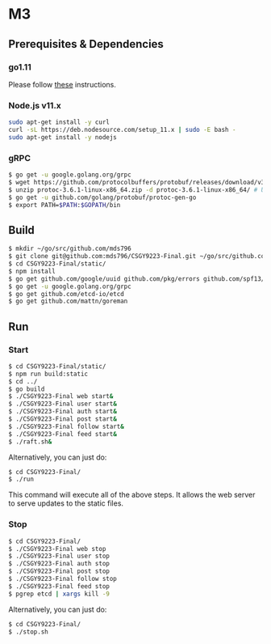 # M3

## Prerequisites & Dependencies

### go1.11
Please follow [these](https://medium.com/@RidhamTarpara/install-go-1-11-on-ubuntu-18-04-16-04-lts-8c098c503c5f) instructions.

### Node.js v11.x
```bash
sudo apt-get install -y curl
curl -sL https://deb.nodesource.com/setup_11.x | sudo -E bash -
sudo apt-get install -y nodejs
```

### gRPC
```bash
$ go get -u google.golang.org/grpc
$ wget https://github.com/protocolbuffers/protobuf/releases/download/v3.6.1/protoc-3.6.1-linux-x86_64.zip
$ unzip protoc-3.6.1-linux-x86_64.zip -d protoc-3.6.1-linux-x86_64/ # Update the environment variable PATH to include the path to the protoc binary file.
$ go get -u github.com/golang/protobuf/protoc-gen-go
$ export PATH=$PATH:$GOPATH/bin
```

## Build
```bash
$ mkdir ~/go/src/github.com/mds796
$ git clone git@github.com:mds796/CSGY9223-Final.git ~/go/src/github.com/mds796/CSGY9223-Final
$ cd CSGY9223-Final/static/
$ npm install
$ go get github.com/google/uuid github.com/pkg/errors github.com/spf13/cobra
$ go get -u google.golang.org/grpc
$ go get github.com/etcd-io/etcd
$ go get github.com/mattn/goreman
```

## Run

### Start
```bash
$ cd CSGY9223-Final/static/
$ npm run build:static
$ cd ../
$ go build
$ ./CSGY9223-Final web start&
$ ./CSGY9223-Final user start&
$ ./CSGY9223-Final auth start&
$ ./CSGY9223-Final post start&
$ ./CSGY9223-Final follow start&
$ ./CSGY9223-Final feed start&
$ ./raft.sh&
```

Alternatively, you can just do:
```bash
$ cd CSGY9223-Final/
$ ./run
```

This command will execute all of the above steps. It allows the web server to serve updates to the static files.

### Stop
```bash
$ cd CSGY9223-Final/
$ ./CSGY9223-Final web stop
$ ./CSGY9223-Final user stop
$ ./CSGY9223-Final auth stop
$ ./CSGY9223-Final post stop
$ ./CSGY9223-Final follow stop
$ ./CSGY9223-Final feed stop
$ pgrep etcd | xargs kill -9
```

Alternatively, you can just do:
```bash
$ cd CSGY9223-Final/
$ ./stop.sh
```
